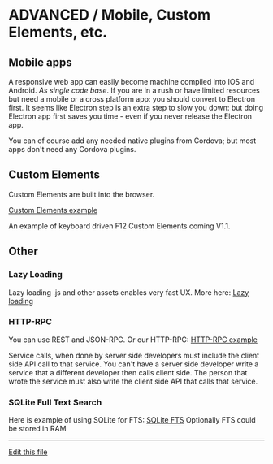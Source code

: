 
# ADVANCED / Mobile, Custom Elements, etc.


## Mobile apps

A responsive web app can easily become machine compiled into IOS and Android. *As single code base*. 
If you are in a rush or have limited resources but need a mobile or a cross platform app:
 you should convert to Electron first. It seems like Electron step is an extra step to slow you down: but doing Electron
 app first saves you time - even if you never release the Electron app.
 
You can of course add any needed native plugins from Cordova; but most apps don't need any Cordova plugins.

## Custom Elements

Custom Elements are built into the browser.

[Custom Elements example](https://github.com/intuition-dev/toolBelt/tree/master/custel/custel1)

An example of keyboard driven F12 Custom Elements coming V1.1.


## Other


### Lazy Loading

Lazy loading .js and other assets enables very fast UX. More here:
[Lazy loading](https://github.com/intuition-dev/toolBelt/tree/master/lazyLoading)


### HTTP-RPC 

You can use REST and JSON-RPC. Or our HTTP-RPC:
[HTTP-RPC example](https://github.com/intuition-dev/toolBelt/tree/master/http-rpc)

Service calls, when done by server side developers must include the client side API call to that
service. You can't have a server side developer write a service that a different developer then calls client side.
The person that wrote the service must also write the client side API that calls that service.


### SQLite Full Text Search

Here is example of using SQLite for FTS:
[SQLite FTS](https://github.com/intuition-dev/INTUITION/blob/master/examples/CRUD/node-srv/lib/CDB.ts)
Optionally FTS could be stored in RAM


---
[Edit this file](https://github.com/intuition-dev/IntuitionDocs/tree/master/docs)

